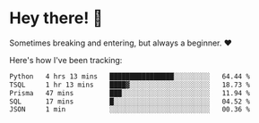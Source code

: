 # Hey there! 👋
Sometimes breaking and entering, but always a beginner. ❤️

Here's how I've been tracking:
<!--START_SECTION:waka-->

```txt
Python   4 hrs 13 mins   ████████████████░░░░░░░░░   64.44 %
TSQL     1 hr 13 mins    ████▓░░░░░░░░░░░░░░░░░░░░   18.73 %
Prisma   47 mins         ███░░░░░░░░░░░░░░░░░░░░░░   11.94 %
SQL      17 mins         █░░░░░░░░░░░░░░░░░░░░░░░░   04.52 %
JSON     1 min           ░░░░░░░░░░░░░░░░░░░░░░░░░   00.36 %
```

<!--END_SECTION:waka-->
